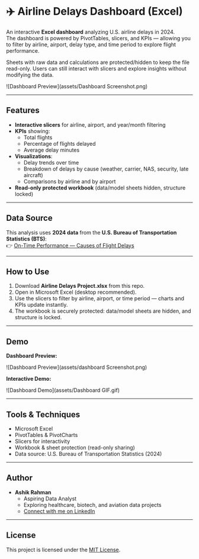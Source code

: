 # ✈️ Airline Delays Dashboard (Excel)

An interactive **Excel dashboard** analyzing U.S. airline delays in 2024.  
The dashboard is powered by PivotTables, slicers, and KPIs — allowing you to filter by airline, airport, delay type, and time period to explore flight performance.

Sheets with raw data and calculations are protected/hidden to keep the file read-only. Users can still interact with slicers and explore insights without modifying the data.

![Dashboard Preview](assets/Dashboard Screenshot.png)

---

##  Features

- **Interactive slicers** for airline, airport, and year/month filtering  
- **KPIs** showing:
  - Total flights  
  - Percentage of flights delayed  
  - Average delay minutes  
- **Visualizations**:
  - Delay trends over time  
  - Breakdown of delays by cause (weather, carrier, NAS, security, late aircraft)  
  - Comparisons by airline and by airport  
- **Read-only protected workbook** (data/model sheets hidden, structure locked)  

---

##  Data Source

This analysis uses **2024 data** from the **U.S. Bureau of Transportation Statistics (BTS)**:  
👉 [On-Time Performance — Causes of Flight Delays](https://www.transtats.bts.gov/ot_delay/ot_delaycause1.asp)  

---

##  How to Use

1. Download **Airline Delays Project.xlsx** from this repo.  
2. Open in Microsoft Excel (desktop recommended).  
3. Use the slicers to filter by airline, airport, or time period — charts and KPIs update instantly.  
4. The workbook is securely protected: data/model sheets are hidden, and structure is locked.  

---

##  Demo

**Dashboard Preview:**

![Dashboard Preview](assets/dashboard Screenshot.png)

**Interactive Demo:**

![Dashboard Demo](assets/Dashboard GIF.gif)

---

##  Tools & Techniques

- Microsoft Excel  
- PivotTables & PivotCharts  
- Slicers for interactivity  
- Workbook & sheet protection (read-only sharing)  
- Data source: U.S. Bureau of Transportation Statistics (2024)  

---

##  Author

- **Ashik Rahman**  
  - Aspiring Data Analyst
  - Exploring healthcare, biotech, and aviation data projects  
  - [Connect with me on LinkedIn](https://www.linkedin.com/in/ashik-rahman-998364379/)  

---

##  License

This project is licensed under the [MIT License](LICENSE).
